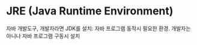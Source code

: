 # JRE (Java Runtime Environment)

자바 개발도구, 개발자라면 JDK를 설치: 자바 프로그램 동작시 필요한 환경. 개발자는 아니나 자바 프로그램 구동시 설치